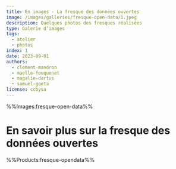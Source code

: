 ```yaml
---
title: En images - La fresque des données ouvertes
image: /images/galleries/fresque-open-data/1.jpeg
description: Quelques photos des fresques réalisées
type: Galerie d‘images
tags:
  - atelier
  - photos
index: 1
date: 2023-09-01
authors:
  - clement-mandron
  - maelle-fouquenet
  - magalie-dartus
  - samuel-goeta
license: ccbysa
--- 
```


%%Images:fresque-open-data%%

# En savoir plus sur la fresque des données ouvertes

%%Products:fresque-opendata%%
